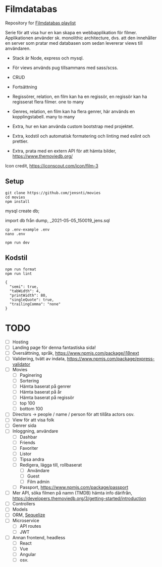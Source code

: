 # Filmdatabas

Repository for [Filmdatabas playlist](https://youtube.com/playlist?list=PLgGdkZQ59lsVQSSSn7hPeDfwww928A7Fr)

Serie för att visa hur en kan skapa en webbapplikation för filmer.
Applikationen använder sk. monolithic architecture, dvs. att den innehåller en server som pratar med databasen som sedan levererar views till användaren.

-   Stack är Node, express och mysql.
-   För views används pug tillsammans med sass/scss.
-   CRUD

-   Fortsättning
-   Regissörer, relation, en film kan ha en regissör, en regissör kan ha regisserat flera filmer. one to many
-   Genres, relation, en film kan ha flera genrer, här används en kopplingstabell. many to many

-   Extra, hur en kan använda custom bootstrap med projektet.
-   Extra, kodstil och automatisk formatering och linting med eslint och prettier.
-   Extra, prata med en extern API för att hämta bilder, https://www.themoviedb.org/

Icon credit, https://iconscout.com/icon/film-3

## Setup

```
git clone https://github.com/jensnti/movies
cd movies
npm install
```

mysql create db;

import db från dump, \_2021-05-05_150019_jens.sql

```
cp .env-example .env
nano .env
```

```
npm run dev
```

## Kodstil

```
npm run format
npm run lint
```

```
{
  "semi": true,
  "tabWidth": 4,
  "printWidth": 80,
  "singleQuote": true,
  "trailingComma": "none"
}
```

# TODO

-   [ ] Hosting
-   [ ] Landing page för denna fantastiska sida!
-   [ ] Översättning, språk, https://www.npmjs.com/package/i18next
-   [ ] Validering, tvätt av indata, https://www.npmjs.com/package/express-validator
-   [ ] Movies
    -   [ ] Paginering
    -   [ ] Sortering
    -   [ ] Hämta baserat på genrer
    -   [ ] Hämta baserat på år
    -   [ ] Hämta baserat på regissör
    -   [ ] top 100
    -   [ ] bottom 100
-   [ ] Directors -> people / name / person för att tillåta actors osv.
-   [ ] View för att visa folk
-   [ ] Genrer sida
-   [ ] Inloggning, användare
    -   [ ] Dashbar
    -   [ ] Friends
    -   [ ] Favoriter
    -   [ ] Listor
    -   [ ] Tipsa andra
    -   [ ] Redigera, lägga till, rollbaserat
        -   [ ] Användare
        -   [ ] Guest
        -   [ ] Film admin
    -   [ ] Passport, https://www.npmjs.com/package/passport
-   [ ] Mer API, söka filmen på namn (TMDB) hämta info därifrån, https://developers.themoviedb.org/3/getting-started/introduction
-   [ ] Controllers
-   [ ] Models
-   [ ] ORM, [Sequelize](https://sequelize.org/)
-   [ ] Microservice
    -   [ ] API routes
    -   [ ] JWT
-   [ ] Annan frontend, headless
    -   [ ] React
    -   [ ] Vue
    -   [ ] Angular
    -   [ ] osv.
